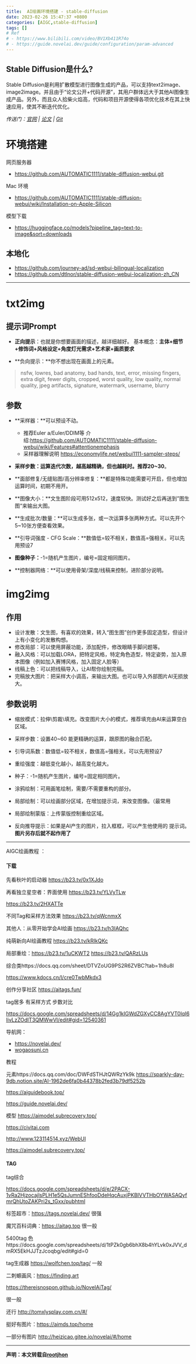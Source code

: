 ```yaml
---
title:  AI绘画环境搭建 - stable-diffusion
date: 2023-02-26 15:47:37 +0800
categories: [AIGC,stable-diffusion]
tags: []
# Ref
# - https://www.bilibili.com/video/BV1Xb411R74o
# - https://guide.novelai.dev/guide/configuration/param-advanced
---
```




## Stable Diffusion是什么?

Stable Diffusion是利用扩散模型进行图像生成的产品，可以支持text2image、image2image。并且由于“论文公开+代码开源”，其用户群体远大于其他AI图像生成产品。另外，而且众人拾柴火焰高，代码和项目开源使得各项优化技术在其上快速应用，使其不断迭代优化。

*传送门：[官网](https://stablediffusionweb.com/) | [论文](https://arxiv.org/abs/2112.10752) | [Git](https://github.com/CompVis/latent-diffusion)*



# 环境搭建


网页服务器

 - https://github.com/AUTOMATIC1111/stable-diffusion-webui.git

Mac 环境
 - https://github.com/AUTOMATIC1111/stable-diffusion-webui/wiki/Installation-on-Apple-Silicon

模型下载
 - https://huggingface.co/models?pipeline_tag=text-to-image&sort=downloads

## 本地化

- https://github.com/journey-ad/sd-webui-bilingual-localization
- https://github.com/dtlnor/stable-diffusion-webui-localization-zh_CN

----

# txt2img

## 提示词Prompt

- **正向提示**：也就是你想要画面的描述，越详细越好。  基本概念：**主体+细节+修饰词+风格设定+角度灯光需求+艺术家+画质要求**

- **负向提示：**你不想出现在画面上的元素。

> nsfw, lowres, bad anatomy, bad hands, text, error, missing fingers, extra digit, fewer digits, cropped, worst quality, low quality, normal quality, jpeg artifacts, signature, watermark, username, blurry

## 参数

- **采样器：**可以预设不动。
  - 推荐Euler a/Euler/DDIM等 介绍:https://github.com/AUTOMATIC1111/stable-diffusion-webui/wiki/Features#attentionemphasis
  - 采样器理解说明 https://economylife.net/webui1111-sampler-steps/
- **采样步数：**运算迭代次数，越高越精确，但也越耗时。推荐**20~30**。

- **面部修复/无缝贴图/高分辨率修复：**都是特殊功能需要可开启，但也增加运算时间，初期不用开。

- **图像大小：**文生图阶段可用512x512，速度较快。测试好之后再送到”图生图“来输出大图。

 - **生成批次/数量：**可以生成多张，或一次运算多张两种方式。可以先开个5~10张方便查看效果。

 - **引导词强度 - CFG Scale：**数值低=较不相关，数值高=强相关。可以先用预设7

 - **图像种子：**-1=随机产生图片，编号=固定相同图片。

 - **控制器网络：**可以使用骨架/深度/线稿来控制，进阶部分说明。



# img2img

## 作用

 - 设计发散：文生图，有喜欢的效果，转入“图生图”创作更多固定造型，但设计上有小变化的发散构想。
 - 修改局部：可以使用屏蔽功能，添加配件，修改眼睛手脚问题等。
 - 融入风格：可以加载LORA，把特定风格，特定角色造型，特定姿势，加入原本图像（例如加入赛博风格，加入固定人脸等）
 - 线稿上色：可以把线稿导入，让AI帮你绘制完稿。
 - 完稿放大图片：把采样大小调高，来输出大图。也可以导入外部图片AI无损放大。

## 参数说明

 - 缩放模式：拉伸\剪裁\填充。改变图片大小的模式，推荐填充由AI来运算空白区域。

 - 采样步数：设置40~60 能更精确的运算，跟原图的融合匹配。

 - 引导词系数：数值低=较不相关，数值高=强相关。可以先用预设7

 - 重绘强度：越低变化越小，越高变化越大。

 - 种子：-1=随机产生图片，编号=固定相同图片。

 - 涂鸦绘制：可用画笔绘制，需要/不需要重构的部分。

 - 局部绘制：可以绘画部分区域，在增加提示词，来改变图像。（最常用

 - 局部绘制蒙版：上传蒙版控制重绘区域。

 - 反向推导提示：如果是AI产生的图片，拉入框框，可以产生他使用的 提示词。**图片另存后就不起作用了**



----



AIGC绘画教程 ：

#### 下载

先看秋叶的启动器 https://b23.tv/0x1XJdo

再看独立星空者：界面使用 https://b23.tv/YLVyTLw

 https://b23.tv/2HXATTe

不同Tag和采样方法效果 https://b23.tv/qWcnmxX

其他人：从零开始学会AI绘画 https://b23.tv/h3IAQhc 

 纯萌新向AI绘画教程 https://b23.tv/kRIkQKc

局部重绘：https://b23.tv/1uCKWT2 https://b23.tv/QARzLUs

综合类https://docs.qq.com/sheet/DTVZoUG9PS2R6ZVBC?tab=1h8u8l

https://www.kdocs.cn/l/cre0TwbMkdx3

创作分享社区 https://aitags.fun/ 

tag居多 有采样方式 步数对比

https://docs.google.com/spreadsheets/d/14Gg1kIGWdZGXyCC8AgYVT0lqI6IivLzZOdIT3QMWwVI/edit#gid=12540361

导航网：

- https://novelai.dev/ 
- [wogaosuni.cn](https://wogaosuni.cn/)



教程

元素https://docs.qq.com/doc/DWFdSTHJtQWRzYk9k https://sparkly-day-9db.notion.site/AI-1962de6fa0b44378b2fed3b79df5252b

https://aiguidebook.top/

https://guide.novelai.dev/

模型 https://aimodel.subrecovery.top/

https://civitai.com

http://www.123114514.xyz/WebUI

https://aimodel.subrecovery.top/

#### TAG

tag综合

https://docs.google.com/spreadsheets/d/e/2PACX-1vRa2HjzocajlsPLH1e5QsJumnEShfooDdeHqcAuxjPKBIVVTHbOYWASAQyfmrQhUtoZAKPri2s_tGxx/pubhtml

标签超市：https://tags.novelai.dev/ 很强

魔咒百科词典：https://aitag.top 很一般

5400tag 色https://docs.google.com/spreadsheets/d/1tPZk0gb6bhX8b4hYLvk0xJVV_dmRX5EkHJJTzJcoqbg/edit#gid=0

tag生成器 https://wolfchen.top/tag/ 一般

二刺螈画风：https://finding.art

https://thereisnospon.github.io/NovelAiTag/ 

很一般

还行 http://tomxlysplay.com.cn/#/

挺好有图片：https://aimds.top/home

一部分有图片 http://heizicao.gitee.io/novelai/#/home


---
**声明：本文转载自[rootjhon](https://github.com/Rootjhon/rootjhon.github.io)**
